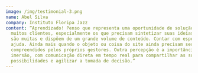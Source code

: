 ```yaml
---
image: /img/testimonial-3.png
name: Abel Silva
company: Instituto Floripa Jazz
content: ”Aprendizado! Penso que representa uma oportunidade de solução para
  muitos clientes, especialmente os que precisam sintetizar suas ideias, quando
  são muitas e dispõem de um grande volume de conteúdo. Contar com especialistas
  ajuda. Ainda mais quando o objeto ou coisa do site ainda precisam ser melhor
  compreendidos pelos próprios gestores. Outra percepção é a importância de uma
  imersão, com comunicação direta em tempo real para compartilhar as sugestões,
  possibilidades e agilizar a tomada de decisão.”
---
```

